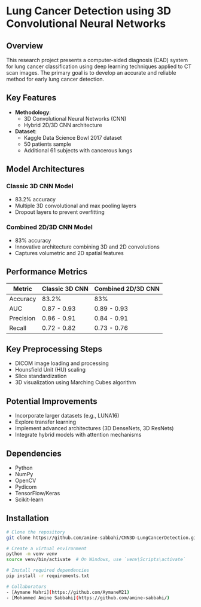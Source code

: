 # Lung Cancer Detection using 3D Convolutional Neural Networks

## Overview

This research project presents a computer-aided diagnosis (CAD) system for lung cancer classification using deep learning techniques applied to CT scan images. The primary goal is to develop an accurate and reliable method for early lung cancer detection.

## Key Features

- **Methodology**: 
  - 3D Convolutional Neural Networks (CNN)
  - Hybrid 2D/3D CNN architecture
- **Dataset**: 
  - Kaggle Data Science Bowl 2017 dataset
  - 50 patients sample
  - Additional 61 subjects with cancerous lungs

## Model Architectures

### Classic 3D CNN Model
- 83.2% accuracy
- Multiple 3D convolutional and max pooling layers
- Dropout layers to prevent overfitting

### Combined 2D/3D CNN Model
- 83% accuracy
- Innovative architecture combining 3D and 2D convolutions
- Captures volumetric and 2D spatial features

## Performance Metrics

| Metric | Classic 3D CNN | Combined 2D/3D CNN |
|--------|----------------|---------------------|
| Accuracy | 83.2% | 83% |
| AUC | 0.87 - 0.93 | 0.89 - 0.93 |
| Precision | 0.86 - 0.91 | 0.84 - 0.91 |
| Recall | 0.72 - 0.82 | 0.73 - 0.76 |

## Key Preprocessing Steps

- DICOM image loading and processing
- Hounsfield Unit (HU) scaling
- Slice standardization
- 3D visualization using Marching Cubes algorithm

## Potential Improvements

- Incorporate larger datasets (e.g., LUNA16)
- Explore transfer learning
- Implement advanced architectures (3D DenseNets, 3D ResNets)
- Integrate hybrid models with attention mechanisms

## Dependencies

- Python
- NumPy
- OpenCV
- Pydicom
- TensorFlow/Keras
- Scikit-learn

## Installation

```bash
# Clone the repository
git clone https://github.com/amine-sabbahi/CNN3D-LungCancerDetection.git

# Create a virtual environment
python -m venv venv
source venv/bin/activate  # On Windows, use `venv\Scripts\activate`

# Install required dependencies
pip install -r requirements.txt

# Collaborators
- [Aymane Mahri](https://github.com/AymaneM21)
- [Mohammed Amine Sabbahi](https://github.com/amine-sabbahi/)